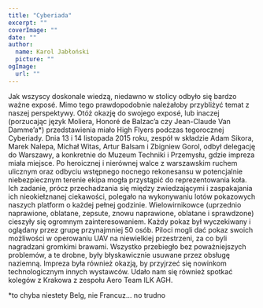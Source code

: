 ```yaml
---
title: "Cyberiada"
excerpt: ""
coverImage: ""
date: ""
author:
  name: Karol Jabłoński
  picture: ""
ogImage:
  url: ""
---
```


Jak wszyscy doskonale wiedzą, niedawno w stolicy odbyło się bardzo ważne exposé. Mimo tego prawdopodobnie należałoby przybliżyć temat z naszej perspektywy. Otóż okazję do swojego exposé, lub inaczej (porzucając język Moliera, Honoré de Balzac’a czy Jean-Claude Van Damme’a*) przedstawienia miało High Flyers podczas tegorocznej Cyberiady. Dnia 13 i 14 listopada 2015 roku, zespół w składzie Adam Sikora, Marek Nalepa, Michał Witas, Artur Balsam i Zbigniew Gorol, odbył delegację do Warszawy, a konkretnie do Muzeum Techniki i Przemysłu, gdzie impreza miała miejsce. Po heroicznej i nierównej walce z warszawskim ruchem ulicznym oraz odbyciu wstępnego nocnego rekonesansu w potencjalnie niebezpiecznym terenie ekipa mogła przystąpić do reprezentowania koła. Ich zadanie, prócz przechadzania się między zwiedzającymi i zaspakajania ich nieokiełznanej ciekawości, polegało na wykonywaniu lotów pokazowych naszych platform o każdej pełnej godzinie. Wielowirnikowce (uprzednio naprawione, oblatane, zepsute, znowu naprawione, oblatane i sprawdzone) cieszyły się ogromnym zainteresowaniem. Każdy pokaz był wyczekiwany i oglądany przez grupę przynajmniej 50 osób. Piloci mogli dać pokaz swoich możliwości w operowaniu UAV na niewielkiej przestrzeni, za co byli nagradzani gromkimi brawami. Wszystko przebiegło bez poważniejszych problemów, a te drobne, były błyskawicznie usuwane przez obsługę naziemną. Impreza była również okazją, by przyjrzeć się nowinkom technologicznym innych wystawców. Udało nam się również spotkać kolegów z Krakowa z zespołu Aero Team ILK AGH.

*to chyba niestety Belg, nie Francuz… no trudno 